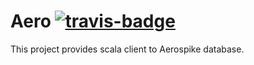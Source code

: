 Aero [![travis-badge][]][travis]
====

[travis]:                https://travis-ci.org/vlmiroshnikov/aero
[travis-badge]:          https://travis-ci.org/vlmiroshnikov/aero.svg?branch=master

This project provides scala client to Aerospike database.

  